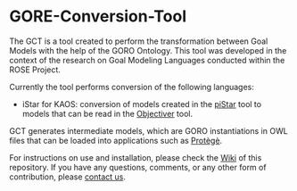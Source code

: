 # GORE-Conversion-Tool

The GCT is a tool created to perform the transformation between Goal Models with the help of the GORO Ontology. This tool was developed in the context of the research on Goal Modeling Languages conducted within the ROSE Project.

Currently the tool performs conversion of the following languages:
- iStar for KAOS: conversion of models created in the [piStar](http://www.cin.ufpe.br/~jhcp/pistar/tool/#) tool to models that can be read in the [Objectiver](http://www.objectiver.com/index.php?id=3) tool.

GCT generates intermediate models, which are GORO instantiations in OWL files that can be loaded into applications such as [Protègè](https://protege.stanford.edu/).

For instructions on use and installation, please check the [Wiki](https://github.com/nemo-ufes/gorotool/wiki) of this repository. If you have any questions, comments, or any other form of contribution, please [contact us](https://nemo.inf.ufes.br/contact/).
